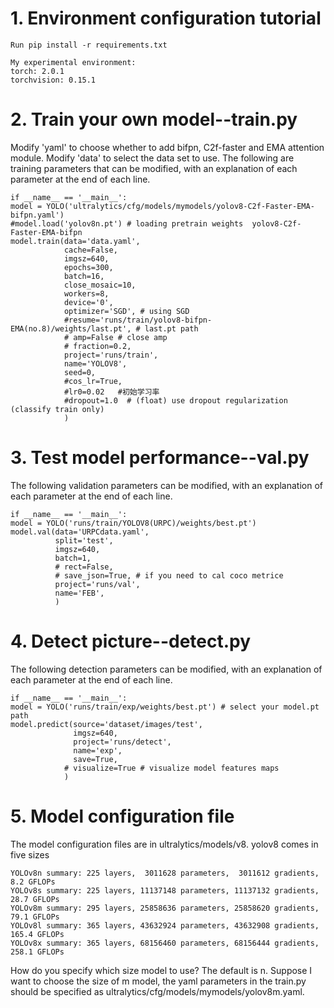 # 1. Environment configuration tutorial
    
    Run pip install -r requirements.txt

    My experimental environment:
    torch: 2.0.1
    torchvision: 0.15.1


# 2. Train your own model--train.py
Modify 'yaml' to choose whether to add bifpn, C2f-faster and EMA attention module.
Modify 'data' to select the data set to use.
The following are training parameters that can be modified, with an explanation of each parameter at the end of each line.

    if __name__ == '__main__':
    model = YOLO('ultralytics/cfg/models/mymodels/yolov8-C2f-Faster-EMA-bifpn.yaml')
    #model.load('yolov8n.pt') # loading pretrain weights  yolov8-C2f-Faster-EMA-bifpn
    model.train(data='data.yaml',
                cache=False,
                imgsz=640,
                epochs=300,
                batch=16,
                close_mosaic=10,
                workers=8,
                device='0',
                optimizer='SGD', # using SGD
                #resume='runs/train/yolov8-bifpn-EMA(no.8)/weights/last.pt', # last.pt path
                # amp=False # close amp
                # fraction=0.2,
                project='runs/train',
                name='YOLOV8',
                seed=0,
                #cos_lr=True,
                #lr0=0.02   #初始学习率
                #dropout=1.0  # (float) use dropout regularization (classify train only)
                )


# 3. Test model performance--val.py
The following validation parameters can be modified, with an explanation of each parameter at the end of each line.

    if __name__ == '__main__':
    model = YOLO('runs/train/YOLOV8(URPC)/weights/best.pt')
    model.val(data='URPCdata.yaml',
              split='test',
              imgsz=640,
              batch=1,
              # rect=False,
              # save_json=True, # if you need to cal coco metrice
              project='runs/val',
              name='FEB',
              )

# 4. Detect picture--detect.py
The following detection parameters can be modified, with an explanation of each parameter at the end of each line.

    if __name__ == '__main__':
    model = YOLO('runs/train/exp/weights/best.pt') # select your model.pt path
    model.predict(source='dataset/images/test',
                  imgsz=640,
                  project='runs/detect',
                  name='exp',
                  save=True,
                # visualize=True # visualize model features maps
                )

# 5. Model configuration file
The model configuration files are in ultralytics/models/v8.
yolov8 comes in five sizes

    YOLOv8n summary: 225 layers,  3011628 parameters,  3011612 gradients,   8.2 GFLOPs
    YOLOv8s summary: 225 layers, 11137148 parameters, 11137132 gradients,  28.7 GFLOPs
    YOLOv8m summary: 295 layers, 25858636 parameters, 25858620 gradients,  79.1 GFLOPs
    YOLOv8l summary: 365 layers, 43632924 parameters, 43632908 gradients, 165.4 GFLOPs
    YOLOv8x summary: 365 layers, 68156460 parameters, 68156444 gradients, 258.1 GFLOPs

How do you specify which size model to use? The default is n. Suppose I want to choose the size of m model, 
the yaml parameters in the train.py should be specified as ultralytics/cfg/models/mymodels/yolov8m.yaml.



